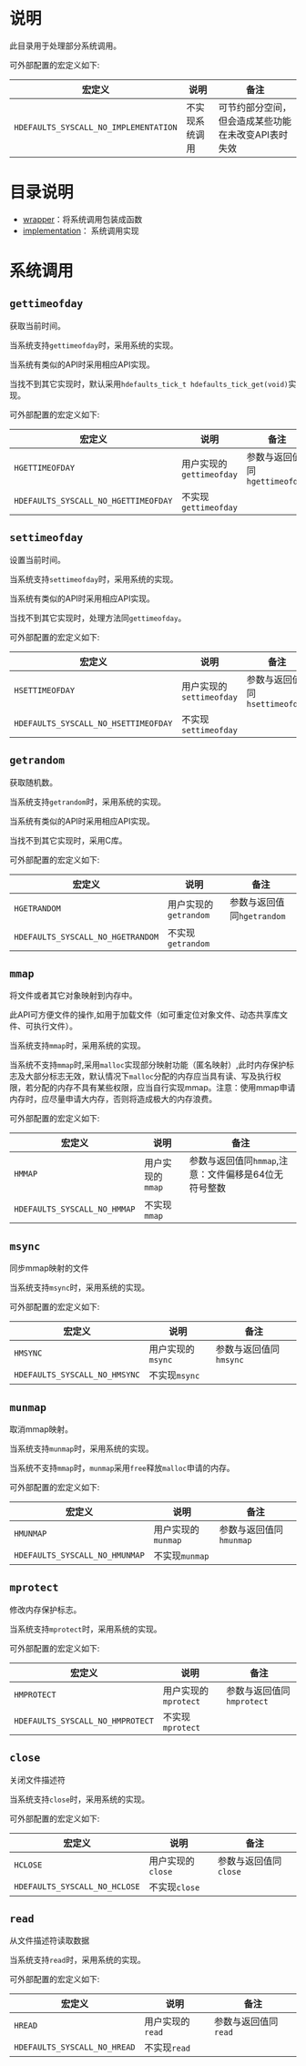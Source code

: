 # 说明

此目录用于处理部分系统调用。

可外部配置的宏定义如下:

| 宏定义                                | 说明           | 备注                                                |
| ------------------------------------- | -------------- | --------------------------------------------------- |
| `HDEFAULTS_SYSCALL_NO_IMPLEMENTATION` | 不实现系统调用 | 可节约部分空间，但会造成某些功能在未改变API表时失效 |

# 目录说明

- [wrapper](wrapper)：将系统调用包装成函数
- [implementation](implementation)： 系统调用实现

# 系统调用

## `gettimeofday`

获取当前时间。

当系统支持`gettimeofday`时，采用系统的实现。

当系统有类似的API时采用相应API实现。

当找不到其它实现时，默认采用`hdefaults_tick_t hdefaults_tick_get(void)`实现。

可外部配置的宏定义如下:

| 宏定义                               | 说明                     | 备注                          |
| ------------------------------------ | ------------------------ | ----------------------------- |
| `HGETTIMEOFDAY`                      | 用户实现的`gettimeofday` | 参数与返回值同`hgettimeofday` |
| `HDEFAULTS_SYSCALL_NO_HGETTIMEOFDAY` | 不实现`gettimeofday`     |                               |

## `settimeofday`

设置当前时间。

当系统支持`settimeofday`时，采用系统的实现。

当系统有类似的API时采用相应API实现。

当找不到其它实现时，处理方法同`gettimeofday`。

可外部配置的宏定义如下:

| 宏定义                               | 说明                     | 备注                          |
| ------------------------------------ | ------------------------ | ----------------------------- |
| `HSETTIMEOFDAY`                      | 用户实现的`settimeofday` | 参数与返回值同`hsettimeofday` |
| `HDEFAULTS_SYSCALL_NO_HSETTIMEOFDAY` | 不实现`settimeofday`     |                               |

## `getrandom`

获取随机数。

当系统支持`getrandom`时，采用系统的实现。

当系统有类似的API时采用相应API实现。

当找不到其它实现时，采用C库。

可外部配置的宏定义如下:

| 宏定义                            | 说明                  | 备注                       |
| --------------------------------- | --------------------- | -------------------------- |
| `HGETRANDOM`                      | 用户实现的`getrandom` | 参数与返回值同`hgetrandom` |
| `HDEFAULTS_SYSCALL_NO_HGETRANDOM` | 不实现`getrandom`     |                            |

## `mmap`

将文件或者其它对象映射到内存中。

此API可方便文件的操作,如用于加载文件（如可重定位对象文件、动态共享库文件、可执行文件）。

当系统支持`mmap`时，采用系统的实现。

当系统不支持`mmap`时,采用`malloc`实现部分映射功能（匿名映射）,此时内存保护标志及大部分标志无效，默认情况下`malloc`分配的内存应当具有读、写及执行权限，若分配的内存不具有某些权限，应当自行实现mmap。注意：使用mmap申请内存时，应尽量申请大内存，否则将造成极大的内存浪费。

可外部配置的宏定义如下:

| 宏定义                       | 说明             | 备注                                                 |
| ---------------------------- | ---------------- | ---------------------------------------------------- |
| `HMMAP`                      | 用户实现的`mmap` | 参数与返回值同`hmmap`,注意：文件偏移是64位无符号整数 |
| `HDEFAULTS_SYSCALL_NO_HMMAP` | 不实现`mmap`     |                                                      |

## `msync`

同步mmap映射的文件

当系统支持`msync`时，采用系统的实现。

可外部配置的宏定义如下:

| 宏定义                        | 说明              | 备注                   |
| ----------------------------- | ----------------- | ---------------------- |
| `HMSYNC`                      | 用户实现的`msync` | 参数与返回值同`hmsync` |
| `HDEFAULTS_SYSCALL_NO_HMSYNC` | 不实现`msync`     |                        |

## `munmap`

取消mmap映射。

当系统支持`munmap`时，采用系统的实现。

当系统不支持`mmap`时，`munmap`采用`free`释放`malloc`申请的内存。

可外部配置的宏定义如下:

| 宏定义                         | 说明               | 备注                    |
| ------------------------------ | ------------------ | ----------------------- |
| `HMUNMAP`                      | 用户实现的`munmap` | 参数与返回值同`hmunmap` |
| `HDEFAULTS_SYSCALL_NO_HMUNMAP` | 不实现`munmap`     |                         |

## `mprotect`

修改内存保护标志。

当系统支持`mprotect`时，采用系统的实现。

可外部配置的宏定义如下:

| 宏定义                           | 说明                 | 备注                      |
| -------------------------------- | -------------------- | ------------------------- |
| `HMPROTECT`                      | 用户实现的`mprotect` | 参数与返回值同`hmprotect` |
| `HDEFAULTS_SYSCALL_NO_HMPROTECT` | 不实现`mprotect`     |                           |

## `close`

关闭文件描述符

当系统支持`close`时，采用系统的实现。

可外部配置的宏定义如下:

| 宏定义                        | 说明              | 备注                  |
| ----------------------------- | ----------------- | --------------------- |
| `HCLOSE`                      | 用户实现的`close` | 参数与返回值同`close` |
| `HDEFAULTS_SYSCALL_NO_HCLOSE` | 不实现`close`     |                       |

## `read`

从文件描述符读取数据

当系统支持`read`时，采用系统的实现。

可外部配置的宏定义如下:

| 宏定义                       | 说明             | 备注                 |
| ---------------------------- | ---------------- | -------------------- |
| `HREAD`                      | 用户实现的`read` | 参数与返回值同`read` |
| `HDEFAULTS_SYSCALL_NO_HREAD` | 不实现`read`     |                      |
